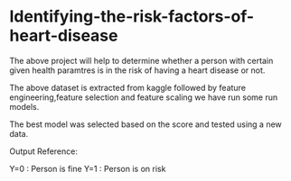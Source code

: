 # Identifying-the-risk-factors-of-heart-disease

The above project will help to determine whether a person with certain given health paramtres is in the risk of having a heart disease or not.

The above dataset is extracted from kaggle followed by feature engineering,feature selection and feature scaling we have run some run models. 

The best model was selected based on the score and tested using a new data.

Output Reference:

Y=0 : Person is fine
Y=1 : Person is on risk
